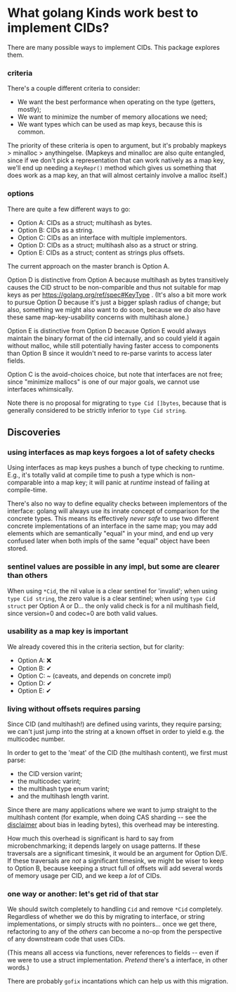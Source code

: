 What golang Kinds work best to implement CIDs?
==============================================

There are many possible ways to implement CIDs.  This package explores them.

### criteria

There's a couple different criteria to consider:

- We want the best performance when operating on the type (getters, mostly);
- We want to minimize the number of memory allocations we need;
- We want types which can be used as map keys, because this is common.

The priority of these criteria is open to argument, but it's probably
mapkeys > minalloc > anythingelse.
(Mapkeys and minalloc are also quite entangled, since if we don't pick a
representation that can work natively as a map key, we'll end up needing
a `KeyRepr()` method which gives us something that does work as a map key,
an that will almost certainly involve a malloc itself.)

### options

There are quite a few different ways to go:

- Option A: CIDs as a struct; multihash as bytes.
- Option B: CIDs as a string.
- Option C: CIDs as an interface with multiple implementors.
- Option D: CIDs as a struct; multihash also as a struct or string.
- Option E: CIDs as a struct; content as strings plus offsets.

The current approach on the master branch is Option A.

Option D is distinctive from Option A because multihash as bytes transitively
causes the CID struct to be non-comparible and thus not suitable for map keys
as per https://golang.org/ref/spec#KeyType .  (It's also a bit more work to
pursue Option D because it's just a bigger splash radius of change; but also,
something we might also want to do soon, because we *do* also have these same
map-key-usability concerns with multihash alone.)

Option E is distinctive from Option D because Option E would always maintain
the binary format of the cid internally, and so could yield it again without
malloc, while still potentially having faster access to components than
Option B since it wouldn't need to re-parse varints to access later fields.

Option C is the avoid-choices choice, but note that interfaces are not free;
since "minimize mallocs" is one of our major goals, we cannot use interfaces
whimsically.

Note there is no proposal for migrating to `type Cid []bytes`, because that
is generally considered to be strictly inferior to `type Cid string`.


Discoveries
-----------

### using interfaces as map keys forgoes a lot of safety checks

Using interfaces as map keys pushes a bunch of type checking to runtime.
E.g., it's totally valid at compile time to push a type which is non-comparable
into a map key; it will panic at *runtime* instead of failing at compile-time.

There's also no way to define equality checks between implementors of the
interface: golang will always use its innate concept of comparison for the
concrete types.  This means its effectively *never safe* to use two different
concrete implementations of an interface in the same map; you may add elements
which are semantically "equal" in your mind, and end up very confused later
when both impls of the same "equal" object have been stored.

### sentinel values are possible in any impl, but some are clearer than others

When using `*Cid`, the nil value is a clear sentinel for 'invalid';
when using `type Cid string`, the zero value is a clear sentinel;
when using `type Cid struct` per Option A or D... the only valid check is
for a nil multihash field, since version=0 and codec=0 are both valid values.

### usability as a map key is important

We already covered this in the criteria section, but for clarity:

- Option A: ❌
- Option B: ✔
- Option C: ~ (caveats, and depends on concrete impl)
- Option D: ✔
- Option E: ✔

### living without offsets requires parsing

Since CID (and multihash!) are defined using varints, they require parsing;
we can't just jump into the string at a known offset in order to yield e.g.
the multicodec number.

In order to get to the 'meat' of the CID (the multihash content), we first
must parse:

- the CID version varint;
- the multicodec varint;
- the multihash type enum varint;
- and the multihash length varint.

Since there are many applications where we want to jump straight to the
multihash content (for example, when doing CAS sharding -- see the
[disclaimer](https://github.com/multiformats/multihash#disclaimers) about
bias in leading bytes), this overhead may be interesting.

How much this overhead is significant is hard to say from microbenchmarking;
it depends largely on usage patterns. If these traversals are a significant
timesink, it would be an argument for Option D/E.
If these traversals are *not* a significant timesink, we might be wiser
to keep to Option B, because keeping a struct full of offsets will add several
words of memory usage per CID, and we keep a *lot* of CIDs.

### one way or another: let's get rid of that star

We should switch completely to handling `Cid` and remove `*Cid` completely.
Regardless of whether we do this by migrating to interface, or string
implementations, or simply structs with no pointers... once we get there,
refactoring to any of the *others* can become a no-op from the perspective
of any downstream code that uses CIDs.

(This means all access via functions, never references to fields -- even if
we were to use a struct implementation.  *Pretend* there's a interface,
in other words.)

There are probably `gofix` incantations which can help us with this migration.
